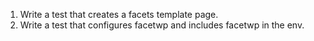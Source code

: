 1. Write a test that creates a facets template page.
2. Write a test that configures facetwp and includes facetwp in the env.